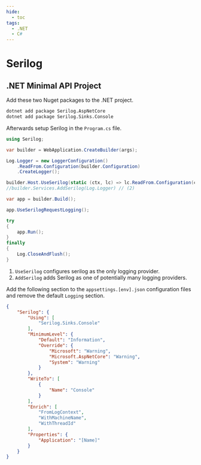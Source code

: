 ```yaml
---
hide:
  - toc
tags:
  - .NET
  - C#
---
```


# Serilog

## .NET Minimal API Project

Add these two Nuget packages to the .NET project.

```bash
dotnet add package Serilog.AspNetCore
dotnet add package Serilog.Sinks.Console
```

Afterwards setup Serilog in the `Program.cs` file.

```cs title="Program.cs" hl_lines="9 14"
using Serilog;

var builder = WebApplication.CreateBuilder(args);

Log.Logger = new LoggerConfiguration()
    .ReadFrom.Configuration(builder.Configuration)
    .CreateLogger();

builder.Host.UseSerilog(static (ctx, lc) => lc.ReadFrom.Configuration(ctx.Configuration)); // (1)
//builder.Services.AddSerilog(Log.Logger) // (2)

var app = builder.Build();

app.UseSerilogRequestLogging();

try
{
    app.Run();
}
finally
{
    Log.CloseAndFlush();
}
```

1. `UseSerilog` configures serilog as the only logging provider.
2. `AddSerilog` adds Serilog as one of potentially many logging providers.

Add the following section to the `appsettings.[env].json` configuration files and remove the default `Logging` section.

```json title="appsettings.json"
{
    "Serilog": {
        "Using": [
            "Serilog.Sinks.Console"
        ],
        "MinimumLevel": {
            "Default": "Information",
            "Override": {
                "Microsoft": "Warning",
                "Microsoft.AspNetCore": "Warning",
                "System": "Warning"
            }
        },
        "WriteTo": [
            {
                "Name": "Console"
            }
        ],
        "Enrich": [
            "FromLogContext",
            "WithMachineName",
            "WithThreadId"
        ],
        "Properties": {
            "Application": "[Name]"
        }
    }
}
```
